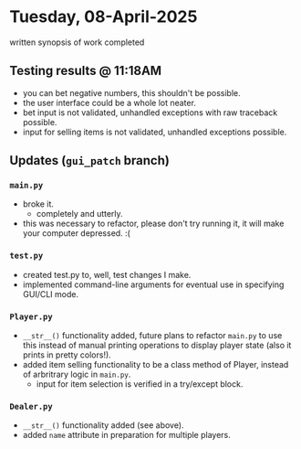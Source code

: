 # Tuesday, 08-April-2025
written synopsis of work completed

## Testing results @ 11:18AM
- you can bet negative numbers, this shouldn't be possible.
- the user interface could be a whole lot neater.
- bet input is not validated, unhandled exceptions with raw traceback possible.
- input for selling items is not validated, unhandled exceptions possible.

## Updates (<code>gui_patch</code> branch)
### <code>main.py</code>
- broke it.
  - completely and utterly.
- this was necessary to refactor, please don't try running it, it will make your computer depressed. :(

### <code>test.py</code>
- created test.py to, well, test changes I make.
- implemented command-line arguments for eventual use in specifying GUI/CLI mode.

### <code>Player.py</code>
- <code>\_\_str\_\_()</code> functionality added, future plans to refactor <code>main.py</code> to use this instead of manual printing operations to display player state (also it prints in pretty colors!).
- added item selling functionality to be a class method of Player, instead of arbritrary logic in <code>main.py</code>.
  - input for item selection is verified in a try/except block.

### <code>Dealer.py</code>
- <code>\_\_str\_\_()</code> functionality added (see above).
- added <code>name</code> attribute in preparation for multiple players.
